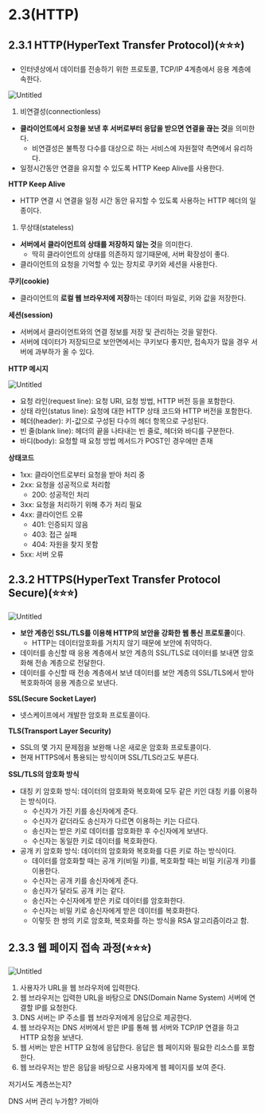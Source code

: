 # 2.3(HTTP)

## 2.3.1 HTTP(HyperText Transfer Protocol)(⭐⭐⭐)

- 인터넷상에서 데이터를 전송하기 위한 프로토콜, TCP/IP 4계층에서 응용 계층에 속한다.

![Untitled](2%203(HTTP)%2071ff775aae894952a1fde9314fd8df9e/Untitled.png)

1. 비연결성(connectionless)
- **클라이언트에서 요청을 보낸 후 서버로부터 응답을 받으면 연결을 끊는 것**을 의미한다.
    - 비연결성은 불특정 다수를 대상으로 하는 서비스에 자원절약 측면에서 유리하다.
- 일정시간동안 연결을 유지할 수 있도록 HTTP Keep Alive를 사용한다.

**HTTP Keep Alive**

- HTTP 연결 시 연결을 일정 시간 동안 유지할 수 있도록 사용하는 HTTP 헤더의 일종이다.

1. 무상태(stateless)
- **서버에서 클라이언트의 상태를 저장하지 않는 것**을 의미한다.
    - 딱히 클라이언트의 상태를 의존하지 않기때문에, 서버 확장성이 좋다.
- 클라이언트의 요청을 기억할 수 있는 장치로 쿠키와 세션을 사용한다.

**쿠키(cookie)**

- 클라이언트의 **로컬 웹 브라우저에 저장**하는 데이터 파일로, 키와 값을 저장한다.

**세션(session)**

- 서버에서 클라이언트와의 연결 정보를 저장 및 관리하는 것을 말한다.
- 서버에 데이터가 저장되므로 보안면에서는 쿠키보다 좋지만, 접속자가 많을 경우 서버에 과부하가 올 수 있다.

**HTTP 메시지**

![Untitled](2%203(HTTP)%2071ff775aae894952a1fde9314fd8df9e/Untitled%201.png)

- 요청 라인(request line): 요청 URI, 요청 방법, HTTP 버전 등을 포함한다.
- 상태 라인(status line): 요청에 대한 HTTP 상태 코드와 HTTP 버전을 포함한다.
- 헤더(header): 키-값으로 구성된 다수의 헤더 항목으로 구성된다.
- 빈 줄(blank line): 헤더의 끝을 나타내는 빈 줄로, 헤더와 바디를 구분한다.
- 바디(body): 요청할 때 요청 방법 메서드가 POST인 경우에만 존재

**상태코드**

- 1xx: 클라이언트로부터 요청을 받아 처리 중
- 2xx: 요청을 성공적으로 처리함
    - 200: 성공적인 처리
- 3xx: 요청을 처리하기 위해 추가 처리 필요
- 4xx: 클라이언트 오류
    - 401: 인증되지 않음
    - 403: 접근 실패
    - 404: 자원을 찾지 못함
- 5xx: 서버 오류

## 2.3.2 HTTPS(HyperText Transfer Protocol Secure)(⭐⭐⭐)

![Untitled](2%203(HTTP)%2071ff775aae894952a1fde9314fd8df9e/Untitled%202.png)

- **보안 계층인 SSL/TLS를 이용해 HTTP의 보안을 강화한 웹 통신 프로토콜**이다.
    - HTTP는 데이터암호화를 거치지 않기 때문에 보안에 취약하다.
- 데이터를 송신할 때 응용 계층에서 보안 계층의 SSL/TLS로 데이터를 보내면 암호화해 전송 계층으로 전달한다.
- 데이터를 수신할 때 전송 계층에서 보낸 데이터를 보안 계층의 SSL/TLS에서 받아 복호화하여 응용 계층으로 보낸다.

**SSL(Secure Socket Layer)**

- 넷스케이프에서 개발한 암호화 프로토콜이다.

**TLS(Transport Layer Security)**

- SSL의 몇 가지 문제점을 보완해 나온 새로운 암호화 프로토콜이다.
- 현재 HTTPS에서 통용되는 방식이며 SSL/TLS라고도 부른다.

**SSL/TLS의 암호화 방식**

- 대칭 키 암호화 방식: 데이터의 암호화와 복호화에 모두 같은 키인 대칭 키를 이용하는 방식이다.
    - 수신자가 가진 키를 송신자에게 준다.
    - 수신자가 같더라도 송신자가 다르면 이용하는 키는 다르다.
    - 송신자는 받은 키로 데이터를 암호화한 후 수신자에게 보낸다.
    - 수신자는 동일한 키로 데이터를 복호화한다.
- 공개 키 암호화 방식: 데이터의 암호화와 복호화를 다른 키로 하는 방식이다.
    - 데이터를 암호화할 때는 공개 키(비밀 키)를, 복호화할 때는 비밀 키(공개 키)를 이용한다.
    - 수신자는 공개 키를 송신자에게 준다.
    - 송신자가 달라도 공개 키는 같다.
    - 송신자는 수신자에게 받은 키로 데이터를 암호화한다.
    - 수신자는 비밀 키로 송신자에게 받은 데이터를 복호화한다.
    - 이렇듯 한 쌍의 키로 암호화, 복호화를 하는 방식을 RSA 알고리즘이라고 함.

## 2.3.3 웹 페이지 접속 과정(⭐⭐⭐)

![Untitled](2%203(HTTP)%2071ff775aae894952a1fde9314fd8df9e/Untitled%203.png)

1. 사용자가 URL을 웹 브라우저에 입력한다.
2. 웹 브라우저는 입력한 URL을 바탕으로 DNS(Domain Name System) 서버에 연결할 IP를 요청한다.
3. DNS 서버는 IP 주소를 웹 브라우저에게 응답으로 제공한다.
4. 웹 브라우저는 DNS 서버에서 받은 IP를 통해 웹 서버와 TCP/IP 연결을 하고 HTTP 요청을 보낸다.
5. 웹 서버는 받은 HTTP 요청에 응답한다. 응답은 웹 페이지와 필요한 리소스를 포함한다.
6. 웹 브라우저는 받은 응답을 바탕으로 사용자에게 웹 페이지를 보여 준다.

저기서도 계층쓰는지?

DNS 서버 관리 누가함? 가비아